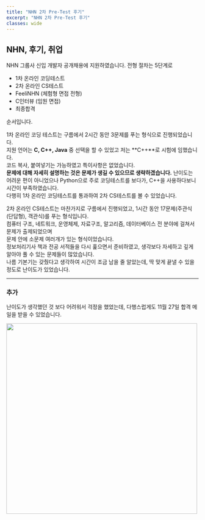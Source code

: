 ```yaml
---
title: "NHN 2차 Pre-Test 후기"
excerpt: "NHN 2차 Pre-Test 후기"
classes: wide
---
```


NHN, 후기, 취업
---

NHN 그룹사 신입 개발자 공개채용에 지원하였습니다.
전형 절차는 5단계로  
* 1차 온라인 코딩테스트
* 2차 온라인 CS테스트  
* FeeliNHN (체험형 면접 전형)  
* C인터뷰 (임원 면접)  
* 최종합격

순서입니다.  
  
1차 온라인 코딩 테스트는 구름에서 2시간 동안 3문제를 푸는 형식으로 진행되었습니다.    
지원 언어는 **C, C++, Java** 중 선택을 할 수 있었고 저는 **C++**로 시험에 임했습니다.  
코드 복사, 붙여넣기는 가능하였고 특이사항은 없었습니다.  
**문제에 대해 자세히 설명하는 것은 문제가 생길 수 있으므로 생략하겠습니다.**
난이도는 어려운 편이 아니었으나 Python으로 주로 코딩테스트를 보다가, C++을 사용하다보니 시간이 부족하였습니다.  
다행히 1차 온라인 코딩테스트를 통과하여 2차 CS테스트를 볼 수 있었습니다.  
  
2차 온라인 CS테스트는 마찬가지로 구름에서 진행되었고, 1시간 동안 17문제(주관식(단답형), 객관식)를 푸는 형식입니다.  
컴퓨터 구조, 네트워크, 운영체제, 자료구조, 알고리즘, 데이터베이스 전 분야에 걸쳐서 문제가 출제되었으며  
문제 안에 소문제 여러개가 있는 형식이었습니다.  
정보처리기사 책과 전공 서적들을 다시 훑으면서 준비하였고, 생각보다 자세하고 깊게 알아야 풀 수 있는 문제들이 많았습니다.  
나름 기본기는 갖췄다고 생각하여 시간이 조금 남을 줄 알았는데, 딱 맞게 끝낼 수 있을 정도로 난이도가 있었습니다.  
  
***
  
### 추가  

난이도가 생각했던 것 보다 어려워서 걱정을 했었는데, 다행스럽게도 11월 27일 합격 메일을 받을 수 있었습니다.  
<div>
  <img width= "500" src="https://user-images.githubusercontent.com/34259849/100497360-5a080180-319e-11eb-99e8-90a1f047ddc0.PNG">
</div>  
